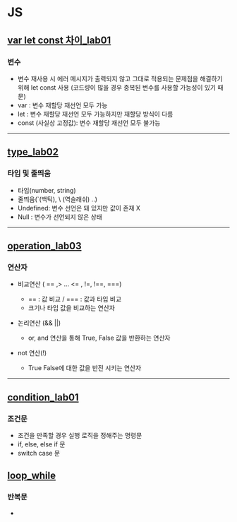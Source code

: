 # JS

## [var let const 차이_lab01](https://github.com/100SeongJun/JS/blob/main/step02_data/variable_lab01.html)
### 변수
- 변수 재사용 시 에러 메시지가 출력되지 않고 그대로 적용되는 문제점을 해결하기 위해 let const 사용 
(코드량이 많을 경우 중복된 변수를 사용할 가능성이 있기 때문)
- var : 변수 재할당 재선언 모두 가능
- let : 변수 재할당 재선언 모두 가능하지만 재할당 방식이 다름
- const (사실상 고정값): 변수 재할당 재선언 모두 불가능
---

## [type_lab02](https://github.com/100SeongJun/JS/blob/main/step02_data/type_lab02.html)
### 타입 및 줄띄움
- 타입(number, string)
- 줄띄움(`(백틱), \ (역슬래쉬) ..)
- Undefined: 변수 선언은 돼 있지만 값이 존재 X
- Null : 변수가 선언되지 않은 상태
--- 
## [operation_lab03](https://github.com/100SeongJun/JS/blob/main/step02_data/operator_lab03.html)
### 연산자 
- 비교연산 ( == ,> ... <= , !=, !==, ===)
    - == : 값 비교 / === : 값과 타입 비교
    - 크기나 타입 값을 비교하는 연산자

- 논리연산 (&& ||)
    - or, and 연산을 통해 True, False 값을 반환하는 연산자

- not 연산(!)
    - True False에 대한 값을 반전 시키는 연산자
---
## [condition_lab01](https://github.com/100SeongJun/JS/blob/main/step03_control_flow/condition_lab01.html)
### 조건문
- 조건을 만족할 경우 실행 로직을 정해주는 명령문
- if, else, else if 문 
- switch case 문

## [loop_while](https://github.com/100SeongJun/JS/blob/main/step03_control_flow/loop_lab02.html)
### 반복문
- 